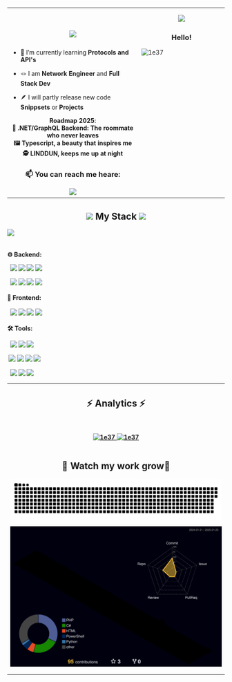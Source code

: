 <table style="border-color: transparent;" cellspacing=0 ><tr><td valign="center" width="50%">
  <h1 align="center">
    <img src="https://readme-typing-svg.herokuapp.com/?font=Righteous&size=35&center=true&vCenter=true&width=500&height=70&duration=7000&lines=Hello+im+David!+👋;Enjoy+exploring+my+GitHub!;" />
</h1>
	
- 👾 I’m currently learning **Protocols and API's**
	
- 🪢 I am **Network Engineer** and **Full Stack Dev**
	
- 🪶 I will partly release new code **Snippsets** or **Projects**
<div align="center">
 
 <b> Roadmap 2025</b>:<br>
 **🧮 .NET/GraphQL Backend: The roommate who never leaves** <br>
 **🖼️ Typescript, a beauty that inspires me** <br>
 **🕵️ LINDDUN, keeps me up at night** <br>
 </div>
 <h3 align="center">📫 You can reach me heare:</h3>	
 <div align="center"> 
  <a href="mailto:dbz.work@outlook.de">
    <img src="https://img.shields.io/badge/Microsoft_Outlook-0078D4?style=for-the-badge&logo=microsoft-outlook&logoColor=white" />
  </a>
  </a>
</div>

</td><td valign="top" width="33%">
<p align="right">


<div align="center">
    <img src="https://skillicons.dev/icons?i=linux" /><br>
</div>
<h3 align="center">Hello!<br></h3>

<p><img align="left" src="https://github-readme-stats.vercel.app/api/top-langs?username=1e37&show_icons=true&locale=en&layout=compact" alt="1e37" /></p> 

</td></tr></table>

<h2 align="center"> <img src="https://media2.giphy.com/media/QssGEmpkyEOhBCb7e1/giphy.gif?cid=ecf05e47a0n3gi1bfqntqmob8g9aid1oyj2wr3ds3mg700bl&rid=giphy.gif" width ="25"><b> My Stack <img src="https://media2.giphy.com/media/QssGEmpkyEOhBCb7e1/giphy.gif?cid=ecf05e47a0n3gi1bfqntqmob8g9aid1oyj2wr3ds3mg700bl&rid=giphy.gif" width ="25"> </h2> 
 <img src="https://user-images.githubusercontent.com/73097560/115834477-dbab4500-a447-11eb-908a-139a6edaec5c.gif"><br><br>
	
⚙️ Backend: <br>

 &nbsp; <img src="https://img.shields.io/badge/c%23%20-%23239120.svg?&style=for-the-badge&logo=c-sharp&logoColor=white"/>
            <img src="https://img.shields.io/badge/python%20-%2314354C.svg?&style=for-the-badge&logo=python&logoColor=white"/> 
            <img src="https://img.shields.io/badge/powershell-5391FE?style=for-the-badge&logo=powershell&logoColor=white"/>
             <img src="https://img.shields.io/badge/Shell_Script-121011?style=for-the-badge&logo=gnu-bash&logoColor=white"/>

	                
 &nbsp;  <img src ="https://img.shields.io/badge/postgres-%23316192.svg?&style=for-the-badge&logo=postgresql&logoColor=white"/>
            <img src="https://img.shields.io/badge/mysql-%2300f.svg?&style=for-the-badge&logo=mysql&logoColor=white"/>
            <img src="https://img.shields.io/badge/GraphQl-E10098?style=for-the-badge&logo=graphql&logoColor=white"/>
	    <img src="https://img.shields.io/badge/Nginx-009639?style=for-the-badge&logo=nginx&logoColor=white)sssss"/> <br><br>
  🎨 Frontend: <br>          
  &nbsp; <img src="https://img.shields.io/badge/react%20-%2320232a.svg?&style=for-the-badge&logo=react&logoColor=%2361DAFB"/>
            <img src="https://img.shields.io/badge/javascript%20-%23323330.svg?&style=for-the-badge&logo=javascript&logoColor=%23F7DF1E"/>
            <img src="https://img.shields.io/badge/Tailwind_CSS-38B2AC?style=for-the-badge&logo=tailwind-css&logoColor=white"/>
            <img src="https://img.shields.io/badge/PHP-777BB4?style=for-the-badge&logo=php&logoColor=white"/> <br><br>
  🛠️ Tools: <br>      
              
  &nbsp;  <img src="https://img.shields.io/badge/git%20-%23F05033.svg?&style=for-the-badge&logo=git&logoColor=white"/>
              <img src="https://img.shields.io/badge/Postman-FF6C37?style=for-the-badge&logo=Postman&logoColor=white"/>
              <img src="https://img.shields.io/badge/Obsidian-483699?style=for-the-badge&logo=Obsidian&logoColor=white"/>
              

 &nbsp;<img src="https://img.shields.io/badge/VSCode-0078D4?style=for-the-badge&logo=visual%20studio%20code&logoColor=white"/>
            <img src="https://img.shields.io/badge/Visual_Studio-5C2D91?style=for-the-badge&logo=visual%20studio&logoColor=white"/>
	    <img src="https://img.shields.io/badge/Arduino_IDE-00979D?style=for-the-badge&logo=arduino&logoColor=white"/>
            <img src="https://img.shields.io/badge/VIM-%2311AB00.svg?&style=for-the-badge&logo=vim&logoColor=white"/>
            

            
        
  
  &nbsp; <img src="https://img.shields.io/badge/adobe%20photoshop%20-%2331A8FF.svg?&style=for-the-badge&logo=adobe%20photoshop&logoColor=white"/>
              <img src="https://img.shields.io/badge/Adobe%20Premiere%20Pro-9999FF?style=for-the-badge&logo=Adobe%20Premiere%20Pro&logoColor=white"/>
            <img src="https://img.shields.io/badge/Adobe%20after%20affects-CF96FD?style=for-the-badge&logo=Adobe%20after%20effects&logoColor=393665"/>


<table style="border-color: transparent;" cellspacing=0 ><tr><td valign="top" width="10%">




<div align="center">
  <h2>⚡ Analytics ⚡</h2>
<br/>
</div>
<p align="center">
	<a href="https://github.com/Bouaskaoun">
	<img width="49.5%" src="https://github-readme-stats.vercel.app/api?username=1e37&show_icons=true" alt="1e37">
	<img width="49.5%" src="https://github-readme-streak-stats.herokuapp.com/?user=1e37" alt="1e37">
	</a>
	<br/> <br/>
	  
</p

  ***
  
<div align="center">
  <h2>🍃 Watch my work grow🍃</h2>

  <img alt="snake eating my contributions" src="https://raw.githubusercontent.com/1e37/1e37/output/github-contribution-grid-snake.svg" />
  
  <br/>
</div>

  <div align="center">
 <img width="900" align="center" src="https://github.com/1e37/1e37/blob/main/profile-3d-contrib/profile-night-rainbow.svg">
</div>
  
</p>
</td></tr></table>
